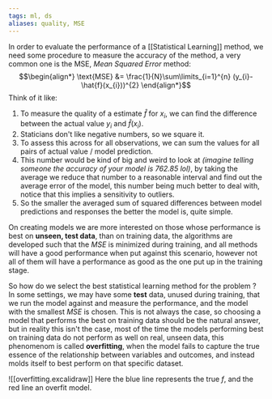 ```yaml
---
tags: ml, ds
aliases: quality, MSE
---
```

In order to evaluate the performance of a [[Statistical Learning]] method, we need some procedure to measure the accuracy of the method, a very common one is the $\text{MSE}$, *Mean Squared Error* method:
$$\begin{align*}
\text{MSE} &= \frac{1}{N}\sum\limits_{i=1}^{n} (y_{i}-\hat{f}(x_{i}))^{2}
\end{align*}$$
Think of it like:
1. To measure the quality of a estimate $\hat{f}$ for $x_{i}$, we can find the difference between the actual value $y_{i}$ and $\hat{f}(x_{i})$.
2. Staticians don't like negative numbers, so we square it.
3. To assess this across for all observations, we can sum the values for all pairs of actual value / model prediction.
4. This number would be kind of big and weird to look at *(imagine telling someone the accuracy of your model is $762.85$ lol)*, by taking the average we reduce that number to a reasonable interval and find out the average error of the model, this number being much better to deal with, notice that this implies a sensitivity to outliers.
5. So the smaller the averaged sum of squared differences between model predictions and responses the better the model is, quite simple.

On creating models we are more interested on those whose performance is best on **unseen, test data**, than on training data, the algorithms are developed such that the *MSE* is minimized during training, and all methods will have a good performance when put against this scenario, however not all of them will have a performance as good as the one put up in the training stage.

So how do we select the best statistical learning method for the problem ? In some settings, we may have some **test** data, unused during training, that we run the model against and measure the performance, and the model with the smallest *MSE* is chosen. This is not always the case, so choosing a model that performs the best on training data should be the natural answer, but in reality this isn't the case, most of the time the models performing best on training data do not perform as well on real, unseen data, this phenomenom is called **overfitting**, when the model fails to capture the true essence of the relationship between variables and outcomes, and instead molds itself to best perform on that specific dataset.

![[overfitting.excalidraw]]
Here the blue line represents the true $f$, and the red line an overfit model. 